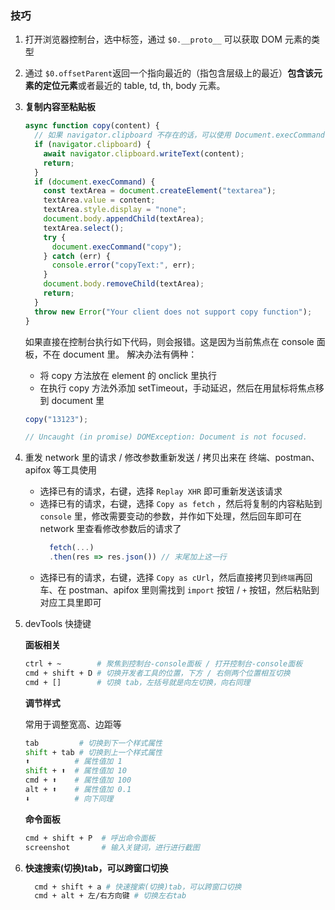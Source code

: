 ### 技巧

1. 打开浏览器控制台，选中标签，通过 `$0.__proto__` 可以获取 DOM 元素的类型
2. 通过 `$0.offsetParent`返回一个指向最近的（指包含层级上的最近）**包含该元素的定位元素**或者最近的 table, td, th, body 元素。
3. **复制内容至粘贴板**

   ```js
   async function copy(content) {
     // 如果 navigator.clipboard 不存在的话，可以使用 Document.execCommand()，不过后者在 MDN 里是被标注已弃用，不推荐使用
     if (navigator.clipboard) {
       await navigator.clipboard.writeText(content);
       return;
     }
     if (document.execCommand) {
       const textArea = document.createElement("textarea");
       textArea.value = content;
       textArea.style.display = "none";
       document.body.appendChild(textArea);
       textArea.select();
       try {
         document.execCommand("copy");
       } catch (err) {
         console.error("copyText:", err);
       }
       document.body.removeChild(textArea);
       return;
     }
     throw new Error("Your client does not support copy function");
   }
   ```

   如果直接在控制台执行如下代码，则会报错。这是因为当前焦点在 console 面板，不在 document 里。
   解决办法有俩种：

   - 将 copy 方法放在 element 的 onclick 里执行
   - 在执行 copy 方法外添加 setTimeout，手动延迟，然后在用鼠标将焦点移到 document 里

   ```js
   copy("13123");

   // Uncaught (in promise) DOMException: Document is not focused.
   ```

4. 重发 network 里的请求 / 修改参数重新发送 / 拷贝出来在 终端、postman、apifox 等工具使用

   - 选择已有的请求，右键，选择 `Replay XHR` 即可重新发送该请求
   - 选择已有的请求，右键，选择 `Copy as fetch` ，然后将复制的内容粘贴到 `console` 里，修改需要变动的参数，并作如下处理，然后回车即可在 network 里查看修改参数后的请求了
     ```js
       fetch(...)
       .then(res => res.json()) // 末尾加上这一行
     ```
   - 选择已有的请求，右键，选择 `Copy as cUrl`，然后直接拷贝到`终端`再回车、在 postman、apifox 里则需找到 `import` 按钮 / `+` 按钮，然后粘贴到对应工具里即可

5. devTools 快捷键

   **面板相关**

   ```sh
   ctrl + ~        # 聚焦到控制台-console面板 / 打开控制台-console面板
   cmd + shift + D # 切换开发者工具的位置，下方 / 右侧两个位置相互切换
   cmd + []        # 切换 tab，左括号就是向左切换，向右同理
   ```

   **调节样式**

   常用于调整宽高、边距等

   ```sh
   tab         # 切换到下一个样式属性
   shift + tab # 切换到上一个样式属性
   ⬆️          # 属性值加 1
   shift + ⬆️  # 属性值加 10
   cmd + ⬆️    # 属性值加 100
   alt + ⬆️    # 属性值加 0.1
   ⬇️          # 向下同理
   ```

   **命令面板**

   ```sh
   cmd + shift + P  # 呼出命令面板
   screenshot       # 输入关键词，进行进行截图
   ```

6. **快速搜索(切换)tab，可以跨窗口切换**

   ```sh
     cmd + shift + a # 快速搜索(切换)tab，可以跨窗口切换
     cmd + alt + 左/右方向键 # 切换左右tab
   ```
